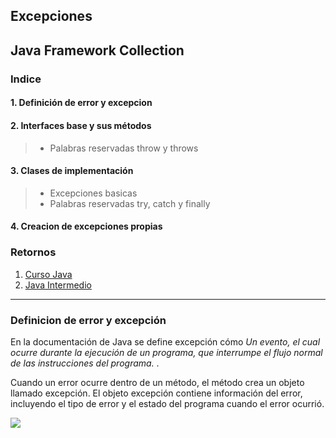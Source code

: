 ## Excepciones

## Java Framework Collection

### Indice

#### 1. Definición de error y excepcion

#### 2. Interfaces base y sus métodos
>*  Palabras reservadas throw y throws

#### 3. Clases de implementación
>* Excepciones basicas
>* Palabras reservadas try, catch y finally

#### 4. Creacion de excepciones propias

### Retornos
1. [Curso Java](https://github.com/patoba/Curso-Java 'Curso Java')
2. [Java Intermedio](https://github.com/patoba/Curso-Java/tree/master/Java%20Intermedio 'Java Intermedio')
- - - -


### Definicion de error y excepción

En la documentación de Java se define excepción cómo *Un evento, el cual ocurre durante la ejecución de un programa, que interrumpe el flujo normal de las instrucciones del programa.* . 

Cuando un error ocurre dentro de un método, el método crea un objeto llamado excepción. El objeto excepción contiene información del error, incluyendo el tipo de error y el estado del programa cuando el error ocurrió.

![](/img/img_01.gif)

